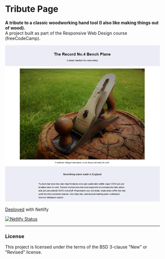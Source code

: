 # Tribute Page
**A tribute to a classic woodworking hand tool (I also like making things out of wood).**<br>
A project built as part of the Responsive Web Design course (freeCodeCamp).

![Screenshot of the tribute page](Tribute%20screenshot.jpg)

[Deployed](https://record-tribute.netlify.app/) with Netlify

[![Netlify Status](https://api.netlify.com/api/v1/badges/72aa5ae5-a617-4924-b65b-cd8f425d6ea2/deploy-status)](https://app.netlify.com/sites/record-tribute/deploys)

___

### License
This project is licensed under the terms of the BSD 3-clause "New" or "Revised" license.<br>
